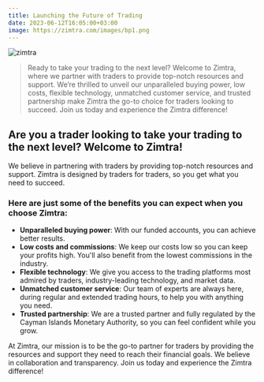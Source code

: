 ```yaml
---
title: Launching the Future of Trading
date: 2023-06-12T16:05:00+03:00
image: https://zimtra.com/images/bp1.png
---
```

![zimtra](https://zimtra.com/images/bp1.png)

> Ready to take your trading to the next level? Welcome to Zimtra, where we partner with traders to provide top-notch resources and support. We’re thrilled to unveil our unparalleled buying power, low costs, flexible technology, unmatched customer service, and trusted partnership make Zimtra the go-to choice for traders looking to succeed. Join us today and experience the Zimtra difference!

## Are you a trader looking to take your trading to the next level? Welcome to Zimtra!

We believe in partnering with traders by providing top-notch resources and support. Zimtra is designed by traders for traders, so you get what you need to succeed.

### Here are just some of the benefits you can expect when you choose Zimtra:

* **Unparalleled buying power**: With our funded accounts, you can achieve better results.
* **Low costs and commissions**: We keep our costs low so you can keep your profits high. You'll also benefit from the lowest commissions in the industry.
* **Flexible technology**: We give you access to the trading platforms most admired by traders, industry-leading technology, and market data.
* **Unmatched customer service**: Our team of experts are always here, during regular and extended trading hours, to help you with anything you need.
* **Trusted partnership**: We are a trusted partner and fully regulated by the Cayman Islands Monetary Authority, so you can feel confident while you grow.

At Zimtra, our mission is to be the go-to partner for traders by providing the resources and support they need to reach their financial goals. We believe in collaboration and transparency. Join us today and experience the Zimtra difference!
